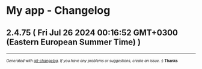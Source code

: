 # My app - Changelog

## 2.4.75  ( Fri Jul 26 2024 00:16:52 GMT+0300 (Eastern European Summer Time) )



---
<sub><sup>*Generated with [git-changelog](https://github.com/rafinskipg/git-changelog). If you have any problems or suggestions, create an issue.* :) **Thanks** </sub></sup>

